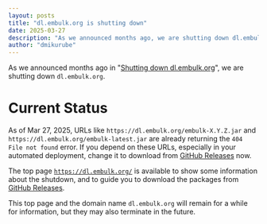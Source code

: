 ```yaml
---
layout: posts
title: "dl.embulk.org is shutting down"
date: 2025-03-27
description: "As we announced months ago, we are shutting down dl.embulk.org."
author: "dmikurube"
---
```


As we announced months ago in "[Shutting down dl.embulk.org](https://www.embulk.org/articles/2024/07/10/sunsetting-dl-embulk-org.html)", we are shutting down `dl.embulk.org`.

Current Status
===============

As of Mar 27, 2025, URLs like `https://dl.embulk.org/embulk-X.Y.Z.jar` and `https://dl.embulk.org/embulk-latest.jar` are already returning the `404 File not found` error. If you depend on these URLs, especially in your automated deployment, change it to download from [GitHub Releases](https://github.com/embulk/embulk/releases) now.

The top page [`https://dl.embulk.org/`](https://dl.embulk.org/) is available to show some information about the shutdown, and to guide you to download the packages from [GitHub Releases](https://github.com/embulk/embulk/releases).

This top page and the domain name `dl.embulk.org` will remain for a while for information, but they may also terminate in the future.
